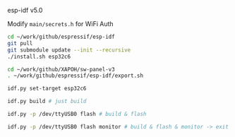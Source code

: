 esp-idf v5.0

Modify `main/secrets.h` for WiFi Auth


```bash
cd ~/work/github/espressif/esp-idf
git pull
git submodule update --init --recursive
./install.sh esp32c6

cd ~/work/github/XAPOH/sw-panel-v3
. ~/work/github/espressif/esp-idf/export.sh

idf.py set-target esp32c6

idf.py build # just build

idf.py -p /dev/ttyUSB0 flash # build & flash

idf.py -p /dev/ttyUSB0 flash monitor # build & flash & monitor -> exit Ctrl+]
```
